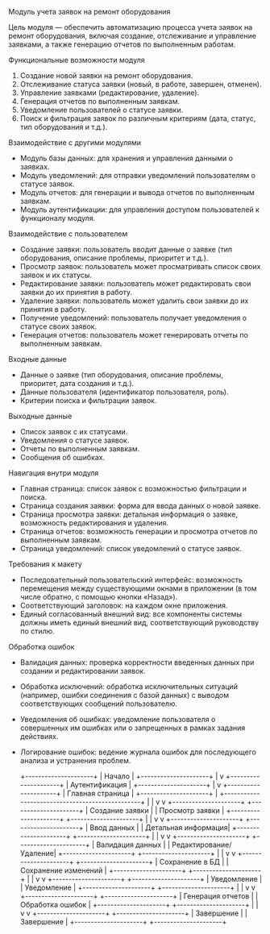 

Модуль учета заявок на ремонт оборудования



Цель модуля — обеспечить автоматизацию процесса учета заявок на ремонт оборудования, включая создание, отслеживание и управление заявками, а также генерацию отчетов по выполненным работам.

 Функциональные возможности модуля

1. Создание новой заявки на ремонт оборудования.
2. Отслеживание статуса заявки (новый, в работе, завершен, отменен).
3. Управление заявками (редактирование, удаление).
4. Генерация отчетов по выполненным заявкам.
5. Уведомление пользователей о статусе заявки.
6. Поиск и фильтрация заявок по различным критериям (дата, статус, тип оборудования и т.д.).

 Взаимодействие с другими модулями

- Модуль базы данных: для хранения и управления данными о заявках.
- Модуль уведомлений: для отправки уведомлений пользователям о статусе заявок.
- Модуль отчетов: для генерации и вывода отчетов по выполненным заявкам.
- Модуль аутентификации: для управления доступом пользователей к функционалу модуля.

 Взаимодействие с пользователем

- Создание заявки: пользователь вводит данные о заявке (тип оборудования, описание проблемы, приоритет и т.д.).
- Просмотр заявок: пользователь может просматривать список своих заявок и их статусы.
- Редактирование заявки: пользователь может редактировать свои заявки до их принятия в работу.
- Удаление заявки: пользователь может удалить свои заявки до их принятия в работу.
- Получение уведомлений: пользователь получает уведомления о статусе своих заявок.
- Генерация отчетов: пользователь может генерировать отчеты по выполненным заявкам.

Входные данные

- Данные о заявке (тип оборудования, описание проблемы, приоритет, дата создания и т.д.).
- Данные пользователя (идентификатор пользователя, роль).
- Критерии поиска и фильтрации заявок.

 Выходные данные

- Список заявок с их статусами.
- Уведомления о статусе заявок.
- Отчеты по выполненным заявкам.
- Сообщения об ошибках.

 Навигация внутри модуля

- Главная страница: список заявок с возможностью фильтрации и поиска.
- Страница создания заявки: форма для ввода данных о новой заявке.
- Страница просмотра заявки: детальная информация о заявке, возможность редактирования и удаления.
- Страница отчетов: возможность генерации и просмотра отчетов по выполненным заявкам.
- Страница уведомлений: список уведомлений о статусе заявок.

 Требования к макету

- Последовательный пользовательский интерфейс: возможность перемещения между существующими окнами в приложении (в том числе обратно, с помощью кнопки «Назад»).
- Соответствующий заголовок: на каждом окне приложения.
- Единый согласованный внешний вид: все компоненты системы должны иметь единый внешний вид, соответствующий руководству по стилю.

Обработка ошибок

- Валидация данных: проверка корректности введенных данных при создании и редактировании заявок.
- Обработка исключений: обработка исключительных ситуаций (например, ошибки соединения с базой данных) с выводом соответствующих сообщений пользователю.
- Уведомления об ошибках: уведомление пользователя о совершенных им ошибках или о запрещенных в рамках задания действиях.
- Логирование ошибок: ведение журнала ошибок для последующего анализа и устранения проблем.
  
  +---------------------+
| Начало              |
+---------------------+
          |
          v
+---------------------+
| Аутентификация     |
+---------------------+
          |
          v
+---------------------+
| Главная страница   |
+---------------------+
          |
          +------------------------------------------------+
          |                                                |
          v                                                v
+---------------------+                           +---------------------+
| Создание заявки    |                           | Просмотр заявки     |
+---------------------+                           +---------------------+
          |                                                |
          v                                                v
+---------------------+                           +---------------------+
| Ввод данных        |                           | Детальная информация|
+---------------------+                           +---------------------+
          |                                                |
          v                                                v
+---------------------+                           +---------------------+
| Валидация данных    |                           | Редактирование/Удаление|
+---------------------+                           +---------------------+
          |                                                |
          v                                                v
+---------------------+                           +---------------------+
| Сохранение в БД     |                           | Сохранение изменений |
+---------------------+                           +---------------------+
          |                                                |
          v                                                v
+---------------------+                           +---------------------+
| Уведомление         |                           | Уведомление          |
+---------------------+                           +---------------------+
          |                                                |
          v                                                v
+---------------------+                           +---------------------+
| Генерация отчетов  |                           | Обработка ошибок      |
+---------------------+                           +---------------------+
          |                                                |
          v                                                v
+---------------------+                           +---------------------+
| Завершение          |                           | Завершение           |
+---------------------+                           +---------------------+

